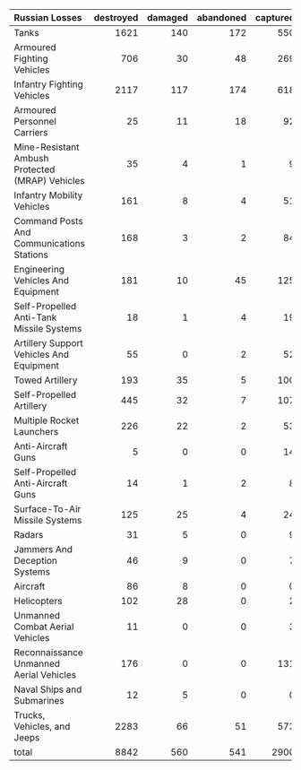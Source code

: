 | Russian Losses                                   |   destroyed |   damaged |   abandoned |   captured |   total |
|:-------------------------------------------------|------------:|----------:|------------:|-----------:|--------:|
| Tanks                                            |        1621 |       140 |         172 |        550 |    2483 |
| Armoured Fighting Vehicles                       |         706 |        30 |          48 |        269 |    1053 |
| Infantry Fighting Vehicles                       |        2117 |       117 |         174 |        618 |    3026 |
| Armoured Personnel Carriers                      |          25 |        11 |          18 |         92 |     146 |
| Mine-Resistant Ambush Protected  (MRAP) Vehicles |          35 |         4 |           1 |          9 |      49 |
| Infantry Mobility Vehicles                       |         161 |         8 |           4 |         51 |     224 |
| Command Posts And Communications Stations        |         168 |         3 |           2 |         84 |     257 |
| Engineering Vehicles And Equipment               |         181 |        10 |          45 |        125 |     361 |
| Self-Propelled Anti-Tank Missile Systems         |          18 |         1 |           4 |         19 |      42 |
| Artillery Support Vehicles And Equipment         |          55 |         0 |           2 |         52 |     109 |
| Towed Artillery                                  |         193 |        35 |           5 |        100 |     333 |
| Self-Propelled Artillery                         |         445 |        32 |           7 |        107 |     591 |
| Multiple Rocket Launchers                        |         226 |        22 |           2 |         53 |     303 |
| Anti-Aircraft Guns                               |           5 |         0 |           0 |         14 |      19 |
| Self-Propelled Anti-Aircraft Guns                |          14 |         1 |           2 |          8 |      25 |
| Surface-To-Air Missile Systems                   |         125 |        25 |           4 |         24 |     178 |
| Radars                                           |          31 |         5 |           0 |          9 |      45 |
| Jammers And Deception Systems                    |          46 |         9 |           0 |          7 |      62 |
| Aircraft                                         |          86 |         8 |           0 |          0 |      94 |
| Helicopters                                      |         102 |        28 |           0 |          2 |     132 |
| Unmanned Combat Aerial Vehicles                  |          11 |         0 |           0 |          3 |      14 |
| Reconnaissance Unmanned Aerial Vehicles          |         176 |         0 |           0 |        131 |     307 |
| Naval Ships and Submarines                       |          12 |         5 |           0 |          0 |      17 |
| Trucks, Vehicles, and Jeeps                      |        2283 |        66 |          51 |        573 |    2973 |
| total                                            |        8842 |       560 |         541 |       2900 |   12843 |
